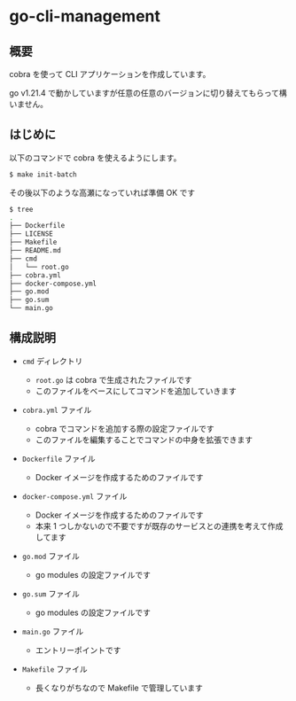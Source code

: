 # go-cli-management

## 概要

cobra を使って CLI アプリケーションを作成しています。

go v1.21.4 で動かしていますが任意の任意のバージョンに切り替えてもらって構いません。

## はじめに

以下のコマンドで cobra を使えるようにします。

```sh
$ make init-batch
```

その後以下のような高瀬になっていれば準備 OK です

```sh
$ tree
.
├── Dockerfile
├── LICENSE
├── Makefile
├── README.md
├── cmd
│   └── root.go
├── cobra.yml
├── docker-compose.yml
├── go.mod
├── go.sum
└── main.go
```

## 構成説明

- `cmd` ディレクトリ

  - `root.go` は cobra で生成されたファイルです
  - このファイルをベースにしてコマンドを追加していきます

- `cobra.yml` ファイル

  - cobra でコマンドを追加する際の設定ファイルです
  - このファイルを編集することでコマンドの中身を拡張できます

- `Dockerfile` ファイル

  - Docker イメージを作成するためのファイルです

- `docker-compose.yml` ファイル

  - Docker イメージを作成するためのファイルです
  - 本来 1 つしかないので不要ですが既存のサービスとの連携を考えて作成してます

- `go.mod` ファイル

  - go modules の設定ファイルです

- `go.sum` ファイル

  - go modules の設定ファイルです

- `main.go` ファイル

  - エントリーポイントです

- `Makefile` ファイル
  - 長くなりがちなので Makefile で管理しています
